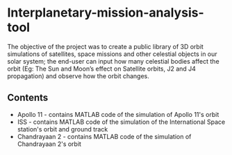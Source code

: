 # Interplanetary-mission-analysis-tool
The objective of the project was to create a public library of 3D orbit simulations of satellites, space missions and other celestial objects in our solar system; the end-user can input how many celestial bodies affect the orbit (Eg: The Sun and Moon’s effect on Satellite orbits, J2 and J4 propagation) and observe how the orbit changes.

## Contents
- Apollo 11 - contains MATLAB code of the simulation of Apollo 11's orbit
- ISS - contains MATLAB code of the simulation of the International Space station's orbit and ground track
- Chandrayaan 2 - contains MATLAB code of the simulation of Chandrayaan 2's orbit
